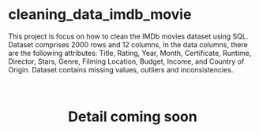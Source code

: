 # cleaning_data_imdb_movie
This project is focus on how to clean the IMDb movies dataset using SQL. Dataset comprises 2000 rows and 12 columns, In the data columns, there are the following attributes: Title, Rating, Year, Month, Certificate, Runtime, Director, Stars, Genre, Filming Location, Budget, Income, and Country of Origin. Dataset contains missing values, outliers and inconsistencies.

<br/>

<h1 align="center">Detail coming soon</h1>
